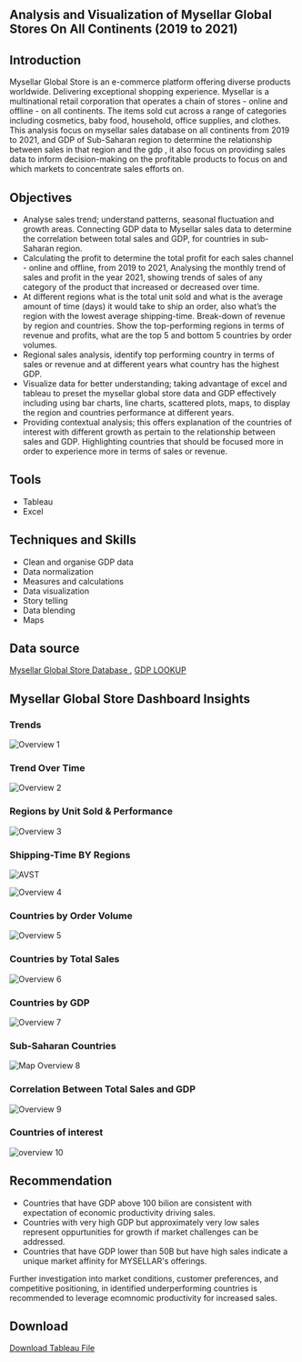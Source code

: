## Analysis and Visualization of Mysellar Global Stores On All Continents (2019 to 2021)

## Introduction
Mysellar Global Store is an e-commerce platform offering diverse products worldwide. Delivering exceptional shopping experience. Mysellar is a multinational retail corporation that operates a chain of stores - online and offline - on all continents. The items sold cut across a range of categories including cosmetics, baby food, household, office supplies, and clothes. This analysis focus on mysellar sales database on all continents from 2019 to 2021, and GDP of Sub-Saharan region to determine the relationship between sales in that region and the gdp  , it also focus on providing sales data to inform decision-making on the profitable products to focus on and which markets to concentrate sales efforts on.

## Objectives
- Analyse sales trend; understand patterns, seasonal fluctuation and growth areas. Connecting GDP data to Mysellar sales data to determine the correlation between total sales and GDP, for countries in sub- Saharan region.
- Calculating the profit to determine the total profit for each sales channel - online and offline, from 2019 to 2021, Analysing the monthly trend of sales and profit in the year 2021, showing trends of sales of any category of the product that increased or decreased over time.
- At different regions what is the total unit sold and what is the average amount of time (days) it would take to ship an order, also what’s the region with the lowest average shipping-time. Break-down of revenue by region and countries. Show the top-performing regions in terms of revenue and profits, what are the top 5 and bottom 5 countries by order volumes.
-  Regional sales analysis, identify top performing country in terms of sales or revenue and at different years what country has the highest GDP.
- Visualize data for better understanding; taking advantage of excel and tableau to preset the mysellar global store data and GDP effectively including using bar charts, line charts, scattered plots, maps, to display the region and countries performance at different years.
- Providing contextual analysis; this offers explanation of the countries of interest with different growth as pertain to the relationship between sales and GDP.  Highlighting countries that should be focused more in order to experience more in terms of sales or revenue.

## Tools
- Tableau
- Excel

## Techniques and Skills 
- Clean and organise GDP data
- Data normalization
- Measures and calculations
- Data visualization
- Story telling
- Data blending 
- Maps

## Data source 
<a href = "https://github.com/sarahdelight2017/Mysellar-Global-Store/blob/main/Asserts/Mysellar%20Global%20Sales%20Dataset%20copy.xlsx"> Mysellar Global Store Database </a>, 
<a href = "https://github.com/sarahdelight2017/Mysellar-Global-Store/blob/main/Asserts/gdp%202019-2021.xlsx"> GDP LOOKUP </a>

## Mysellar Global Store Dashboard Insights 

### Trends 
![Overview 1](https://github.com/sarahdelight2017/Mysellar-Global-Store/blob/main/Asserts/Mysellar%20category%20and%20monthly%20trend.png)

### Trend Over Time
![Overview 2](https://github.com/sarahdelight2017/Mysellar-Global-Store/blob/main/Asserts/mysellar%20trend%20over%20time%20.png)

### Regions by Unit Sold & Performance
![Overview 3](https://github.com/sarahdelight2017/Mysellar-Global-Store/blob/main/Asserts/mysellar%20region%20unit%20sold%20and%20top%20performers%20.png)

### Shipping-Time BY Regions
![AVST](https://github.com/sarahdelight2017/Mysellar-Global-Store/blob/main/Asserts/Mysellar%20countries%20of%20interest.png)

![Overview 4](https://github.com/sarahdelight2017/Mysellar-Global-Store/blob/main/Asserts/mysellar%20shipping%20time%20by%20region.png)

### Countries by Order Volume
![Overview 5](https://github.com/sarahdelight2017/Mysellar-Global-Store/blob/main/Asserts/mysellar%20(5)%20top%20and%20bottom%20order%20volume.png)

### Countries by Total Sales 
![Overview 6](https://github.com/sarahdelight2017/Mysellar-Global-Store/blob/main/Asserts/mysellar%20top%2020%20regions%20by%20sales%20.png)

### Countries by GDP 
![Overview 7](https://github.com/sarahdelight2017/Mysellar-Global-Store/blob/main/Asserts/mysellar%20top%2010%20countries%20at%20different%20years.png)

### Sub-Saharan Countries 
![Map Overview 8](https://github.com/sarahdelight2017/Mysellar-Global-Store/blob/main/Asserts/Sub-Saharan%20African%20countries.png)

### Correlation Between Total Sales and GDP
![Overview 9](https://github.com/sarahdelight2017/Mysellar-Global-Store/blob/main/Asserts/correlation%20between%20total%20sales%20and%20GDP.png)

### Countries of interest 
![overview 10](https://github.com/sarahdelight2017/Mysellar-Global-Store/blob/main/Asserts/Mysellar%20countries%20of%20interest.png)

## Recommendation 
- Countries that have GDP above 100 bilion are consistent with expectation of economic productivity driving sales.
- Countries with very high GDP but approximately very low sales represent oppurtunities for growth if market challenges can be addressed.
- Countries that have GDP lower than 50B but have high sales indicate a unique market affinity for MYSELLAR's offerings.
  
Further investigation into market conditions, customer preferences, and competitive positioning, in identified underperforming countries is recommended to leverage ecomnomic productivity for increased sales.

## Download 
<a href = "https://github.com/sarahdelight2017/Mysellar-Global-Store/raw/refs/heads/main/Asserts/Chinaza%20Akaneme%20Capstone%20Project.twbx"> Download Tableau File </a>
